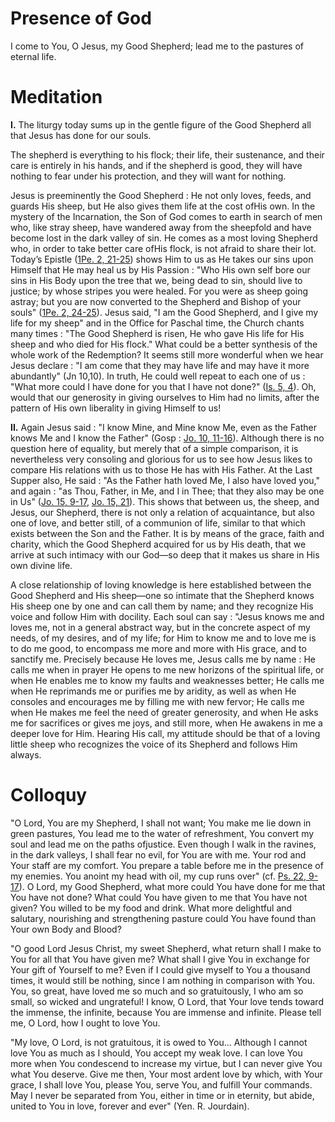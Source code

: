 # Presence of God

I come to You, O Jesus, my Good Shepherd; lead me to the pastures of eternal life.

# Meditation

**I.** The liturgy today sums up in the gentle figure of the Good Shepherd all that Jesus has done for our souls.

The shepherd is everything to his flock; their life, their sustenance, and their care is entirely in his hands, and if the shepherd is good, they will have nothing to fear under his protection, and they will want for nothing.

Jesus is preeminently the Good Shepherd : He not only loves, feeds, and guards His sheep, but He also gives them life at the cost ofHis own. In the mystery of the Incarnation, the Son of God comes to earth in search of men who, like stray sheep, have wandered away from the sheepfold and have become lost in the dark valley of sin. He comes as a most loving Shepherd who, in order to take better care ofHis flock, is not afraid to share their lot. Today’s Epistle ([1Pe. 2, 21-25](https://vulgata.online/bible/1Pe.2?ed=DR2&vfn=DR2.1Pe.2.21-25:vs)) shows Him to us as He takes our sins upon Himself that He may heal us by His Passion : "Who His own self bore our sins in His Body upon the tree that we, being dead to sin, should live to justice; by whose stripes you were healed. For you were as sheep going astray; but you are now converted to the Shepherd and Bishop of your souls" ([1Pe. 2, 24-25](https://vulgata.online/bible/1Pe.2?ed=DR2&vfn=DR2.1Pe.2.24-25:vs)). Jesus said, "I am the Good Shepherd, and I give my life for my sheep" and in the Office for Paschal time, the Church chants many times : "The Good Shepherd is risen, He who gave His life for His sheep and who died for His flock." What could be a better synthesis of the whole work of the Redemption? It seems still more wonderful when we hear Jesus declare : "I am come that they may have life and may have it more abundantly" (Jn 10,10). In truth, He could well repeat to each one of us : "What more could I have done for you that I have not done?" ([Is. 5, 4](https://vulgata.online/bible/Is.5?ed=DR2&vfn=DR2.Is.5.4:vs)). Oh, would that our generosity in giving ourselves to Him had no limits, after the pattern of His own liberality in giving Himself to us!

**II.** Again Jesus said : "I know Mine, and Mine know Me, even as the Father knows Me and I know the Father" (Gosp : [Jo. 10, 11-16](https://vulgata.online/bible/Jo.10?ed=DR2&vfn=DR2.Jo.10.11-16:vs)). Although there is no question here of equality, but merely that of a simple comparison, it is nevertheless very consoling and glorious for us to see how Jesus likes to compare His relations with us to those He has with His Father. At the Last Supper also, He said : "As the Father hath loved Me, I also have loved you," and again : "as Thou, Father, in Me, and I in Thee; that they also may be one in Us" ([Jo. 15, 9-17](https://vulgata.online/bible/Jo.15?ed=DR2&vfn=DR2.Jo.15.9-17:vs), [Jo. 15, 21](https://vulgata.online/bible/Jo.15?ed=DR2&vfn=DR2.Jo.15.21:vs)). This shows that between us, the sheep, and Jesus, our Shepherd, there is not only a relation of acquaintance, but also one of love, and better still, of a communion of life, similar to that which exists between the Son and the Father. It is by means of the grace, faith and charity, which the Good Shepherd acquired for us by His death, that we arrive at such intimacy with our God—so deep that it makes us share in His own divine life.

A close relationship of loving knowledge is here established between the Good Shepherd and His sheep—one so intimate that the Shepherd knows His sheep one by one and can call them by name; and they recognize His voice and follow Him with docility. Each soul can say : "Jesus knows me and loves me, not in a general abstract way, but in the concrete aspect of my needs, of my desires, and of my life; for Him to know me and to love me is to do me good, to encompass me more and more with His grace, and to sanctify me. Precisely because He loves me, Jesus calls me by name : He calls me when in prayer He opens to me new horizons of the spiritual life, or when He enables me to know my faults and weaknesses better; He calls me when He reprimands me or purifies me by aridity, as well as when He consoles and encourages me by filling me with new fervor; He calls me when He makes me feel the need of greater generosity, and when He asks me for sacrifices or gives me joys, and still more, when He awakens in me a deeper love for Him. Hearing His call, my attitude should be that of a loving little sheep who recognizes the voice of its Shepherd and follows Him always.

# Colloquy

"O Lord, You are my Shepherd, I shall not want; You make me lie down in green pastures, You lead me to the water of refreshment, You convert my soul and lead me on the paths ofjustice. Even though I walk in the ravines, in the dark valleys, I shall fear no evil, for You are with me. Your rod and Your staff are my comfort. You prepare a table before me in the presence of my enemies. You anoint my head with oil, my cup runs over" (cf. [Ps. 22, 9-17](https://vulgata.online/bible/Ps.22?ed=DR2)). O Lord, my Good Shepherd, what more could You have done for me that You have not done? What could You have given to me that You have not given? You willed to be my food and drink. What more delightful and salutary, nourishing and strengthening pasture could You have found than Your own Body and Blood?

"O good Lord Jesus Christ, my sweet Shepherd, what return shall I make to You for all that You have given me? What shall I give You in exchange for Your gift of Yourself to me? Even if I could give myself to You a thousand times, it would still be nothing, since I am nothing in comparison with You. You, so great, have loved me so much and so gratuitously, I who am so small, so wicked and ungrateful! I know, O Lord, that Your love tends toward the immense, the infinite, because You are immense and infinite. Please tell me, O Lord, how I ought to love You.

"My love, O Lord, is not gratuitous, it is owed to You... Although I cannot love You as much as I should, You accept my weak love. I can love You more when You condescend to increase my virtue, but I can never give You what You deserve. Give me then, Your most ardent love by which, with Your grace, I shall love You, please You, serve You, and fulfill Your commands. May I never be separated from You, either in time or in eternity, but abide, united to You in love, forever and ever" (Yen. R. Jourdain).
